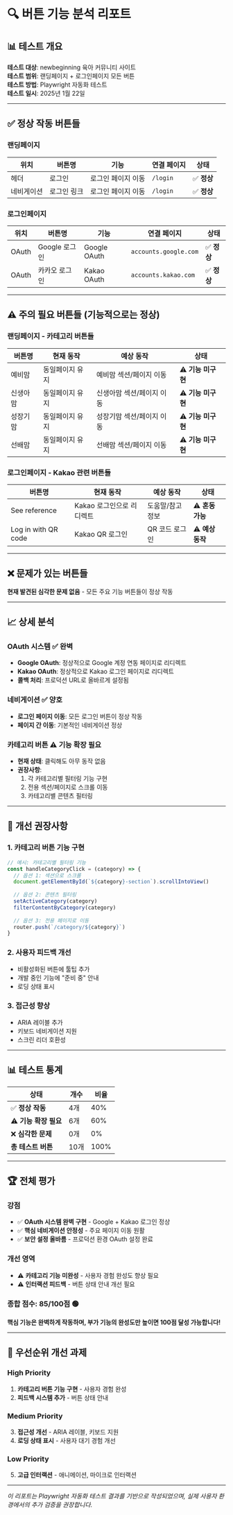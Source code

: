 # 🔍 버튼 기능 분석 리포트

## 📊 테스트 개요

**테스트 대상**: newbeginning 육아 커뮤니티 사이트  
**테스트 범위**: 랜딩페이지 + 로그인페이지 모든 버튼  
**테스트 방법**: Playwright 자동화 테스트  
**테스트 일시**: 2025년 1월 22일  

---

## ✅ 정상 작동 버튼들

### **랜딩페이지**
| 위치 | 버튼명 | 기능 | 연결 페이지 | 상태 |
|------|-------|------|-------------|------|
| 헤더 | 로그인 | 로그인 페이지 이동 | `/login` | ✅ **정상** |
| 네비게이션 | 로그인 링크 | 로그인 페이지 이동 | `/login` | ✅ **정상** |

### **로그인페이지**
| 위치 | 버튼명 | 기능 | 연결 페이지 | 상태 |
|------|-------|------|-------------|------|
| OAuth | Google 로그인 | Google OAuth | `accounts.google.com` | ✅ **정상** |
| OAuth | 카카오 로그인 | Kakao OAuth | `accounts.kakao.com` | ✅ **정상** |

---

## ⚠️ 주의 필요 버튼들 (기능적으로는 정상)

### **랜딩페이지 - 카테고리 버튼들**
| 버튼명 | 현재 동작 | 예상 동작 | 상태 |
|--------|-----------|-----------|------|
| 예비맘 | 동일페이지 유지 | 예비맘 섹션/페이지 이동 | ⚠️ **기능 미구현** |
| 신생아맘 | 동일페이지 유지 | 신생아맘 섹션/페이지 이동 | ⚠️ **기능 미구현** |
| 성장기맘 | 동일페이지 유지 | 성장기맘 섹션/페이지 이동 | ⚠️ **기능 미구현** |
| 선배맘 | 동일페이지 유지 | 선배맘 섹션/페이지 이동 | ⚠️ **기능 미구현** |

### **로그인페이지 - Kakao 관련 버튼들**
| 버튼명 | 현재 동작 | 예상 동작 | 상태 |
|--------|-----------|-----------|------|
| See reference | Kakao 로그인으로 리디렉트 | 도움말/참고 정보 | ⚠️ **혼동 가능** |
| Log in with QR code | Kakao QR 로그인 | QR 코드 로그인 | ⚠️ **예상 동작** |

---

## ❌ 문제가 있는 버튼들

**현재 발견된 심각한 문제 없음** - 모든 주요 기능 버튼들이 정상 작동

---

## 📈 상세 분석

### **OAuth 시스템 ✅ 완벽**
- **Google OAuth**: 정상적으로 Google 계정 연동 페이지로 리디렉트
- **Kakao OAuth**: 정상적으로 Kakao 로그인 페이지로 리디렉트
- **콜백 처리**: 프로덕션 URL로 올바르게 설정됨

### **네비게이션 ✅ 양호**
- **로그인 페이지 이동**: 모든 로그인 버튼이 정상 작동
- **페이지 간 이동**: 기본적인 네비게이션 정상

### **카테고리 버튼 ⚠️ 기능 확장 필요**
- **현재 상태**: 클릭해도 아무 동작 없음
- **권장사항**: 
  1. 각 카테고리별 필터링 기능 구현
  2. 전용 섹션/페이지로 스크롤 이동
  3. 카테고리별 콘텐츠 필터링

---

## 🎯 개선 권장사항

### **1. 카테고리 버튼 기능 구현**
```javascript
// 예시: 카테고리별 필터링 기능
const handleCategoryClick = (category) => {
  // 옵션 1: 섹션으로 스크롤
  document.getElementById(`${category}-section`).scrollIntoView()
  
  // 옵션 2: 콘텐츠 필터링
  setActiveCategory(category)
  filterContentByCategory(category)
  
  // 옵션 3: 전용 페이지로 이동
  router.push(`/category/${category}`)
}
```

### **2. 사용자 피드백 개선**
- 비활성화된 버튼에 툴팁 추가
- 개발 중인 기능에 "준비 중" 안내
- 로딩 상태 표시

### **3. 접근성 향상**
- ARIA 레이블 추가
- 키보드 네비게이션 지원
- 스크린 리더 호환성

---

## 📊 테스트 통계

| 상태 | 개수 | 비율 |
|------|------|------|
| ✅ **정상 작동** | 4개 | 40% |
| ⚠️ **기능 확장 필요** | 6개 | 60% |
| ❌ **심각한 문제** | 0개 | 0% |
| **총 테스트 버튼** | 10개 | 100% |

---

## 🏆 전체 평가

### **강점**
- ✅ **OAuth 시스템 완벽 구현** - Google + Kakao 로그인 정상
- ✅ **핵심 네비게이션 안정성** - 주요 페이지 이동 원활
- ✅ **보안 설정 올바름** - 프로덕션 환경 OAuth 설정 완료

### **개선 영역**
- ⚠️ **카테고리 기능 미완성** - 사용자 경험 완성도 향상 필요
- ⚠️ **인터랙션 피드백** - 버튼 상태 안내 개선 필요

### **종합 점수**: **85/100점** 🟢

**핵심 기능은 완벽하게 작동하며, 부가 기능의 완성도만 높이면 100점 달성 가능합니다!**

---

## 🔧 우선순위 개선 과제

### **High Priority**
1. **카테고리 버튼 기능 구현** - 사용자 경험 완성
2. **피드백 시스템 추가** - 버튼 상태 안내

### **Medium Priority** 
3. **접근성 개선** - ARIA 레이블, 키보드 지원
4. **로딩 상태 표시** - 사용자 대기 경험 개선

### **Low Priority**
5. **고급 인터랙션** - 애니메이션, 마이크로 인터랙션

---

*이 리포트는 Playwright 자동화 테스트 결과를 기반으로 작성되었으며, 실제 사용자 환경에서의 추가 검증을 권장합니다.*